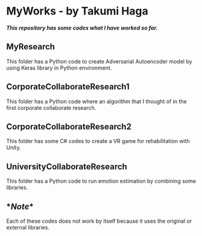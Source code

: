 # MyWorks - by Takumi Haga

__*This repository has some codes what I have worked so far.*__

## MyResearch
This folder has a Python code to create Adversarial Autoencoder model by using Keras library in Python environment.

## CorporateCollaborateResearch1
This folder has a Python code where an algorithm that I thought of in the first corporate collaborate research.

## CorporateCollaborateResearch2
This folder has some C# codes to create a VR game for rehabilitation with Unity.

## UniversityCollaborateResearch
This folder has a Python code to run emotion estimation by combining some libraries.

## \**Note*\*
Each of these codes does not work by itself because it uses the original or external libraries.